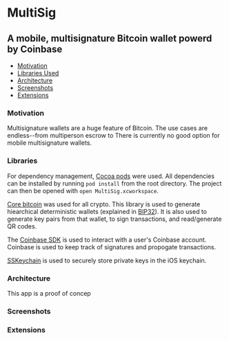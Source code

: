 # MultiSig
## A mobile, multisignature Bitcoin wallet powerd by Coinbase
- [Motivation](#motivation)
- [Libraries Used](#libraries)
- [Architecture](#architecture)
- [Screenshots](#screenshots)
- [Extensions](#extensions)

### Motivation
Multisignature wallets are a huge feature of Bitcoin. The use cases are endless--from multiperson escrow to There is currently no good option for mobile multisignature wallets. 

### Libraries
For dependency management, [Cocoa pods](https://cocoapods.org/) were used. All dependencies can be installed by running `pod install` from the root directory. The project can then be opened with `open MultiSig.xcworkspace`. 

[Core bitcoin](https://github.com/oleganza/CoreBitcoin) was used for all crypto. This library is used to generate hiearchical deterministic wallets (explained in [BIP32](https://github.com/bitcoin/bips/blob/master/bip-0032.mediawiki)). It is also used to generate key pairs from that wallet, to sign transactions, and read/generate QR codes.

The [Coinbase SDK](https://github.com/joshbeal/coinbase-ios-sdk) is used to interact with a user's Coinbase account. Coinbase is used to keep track of signatures and propogate transactions.

[SSKeychain](https://github.com/soffes/sskeychain) is used to securely store private keys in the iOS keychain. 

### Architecture
This app is a proof of concep

### Screenshots

### Extensions
